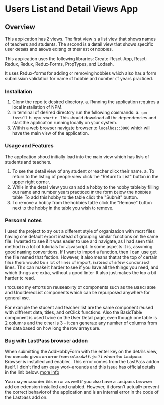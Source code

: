 # Users List and Detail Views App

## Overview

This application has 2 views. The first view is a list view that shows names of teachers and students. The second is a detail view that shows specific user details and allows editing of their list of hobbies.

This application uses the following libraries: Create-React-App, React-Redux, Redux, Redux-Forms, PropTypes, and Lodash.

It uses Redux-forms for adding or removing hobbies which also has a form submission validation for name of hobbie and number of years practiced.

### Installation

1. Clone the repo to desired directory.
    a. Running the application requires a local installation of NPM.
2. In terminal of desired directory run the following commands:
    a. `npm install`
    b. `npm start`
    c. This should download all the dependencies and start the application running locally on your system.
3. Within a web browser navigate browser to `localhost:3000` which will have the main view of the application.

### Usage and Features

The application shoud initially load into the main view which has lists of students and teachers.

1. To see the detail view of any student or teacher click their name.
    a. To return to the listing of people view click the "Return to List" button in the upper right corner.
2. While in the detail view you can add a hobby to the hobby table by filling out name and number years practiced in the form below the hobbies table. To add this hobby to the table click the "Submit" button.
3. To remove a hobby from the hobbies table click the "Remove" button next to the hobby in the table you wish to remove.

### Personal notes

I used the project to try out a different style of organization with most files having one default export instead of grouping similar functions on the same file. I wanted to see if it was easier to use and navigate, as I had seen this method in a lot of tutorials for Javascript. In some aspects it is, assuming good naming conventions. If I want to import a function, then I can juse get the file named that fuction. However, it also means that at the top of certain files there would be a lot of lines of import, instead of a few condensed lines. This can make it harder to see if you have all the things you need, and which things are extra, without a good linter. It also just makes the top a bit harder to read.

I focused my efforts on reuseability of components such as the BasicTable and UnorderedList components which can be repurposed anywhere for general use. 

For example the student and teacher list are the same component reused with different data, titles, and onClick functions.
Also the BasicTable component is used twice on the User Detail page, even though one table is 2 columns and the other is 3 - it can generate any number of columns from the data based on how long the row arrays are.

### Bug with LastPass browser addon

When submitting the AddHobbyForm with the enter key on the details view, the console gives an error from `onloadwff.js:71` when the Lastpass Browser is installed and enabled. This error comes from  the LastPass addon itself. I didn't find any easy work-arounds and this issue has official details in the link below.
[more info](https://github.com/KillerCodeMonkey/ngx-quill/issues/351?fbclid=IwAR3sBJ86Jel8VV3pYaaK0iOi5qUoTOSfOMFdiz3A7JIcY6UIAYvslCWWjEI)

You may encounter this error as well if you also have a Lastpass browser add on extension installed and enabled. However, it doesn't actually prevent the correct behavior of the application and is an internal error in the code of the Lastpass add on.
